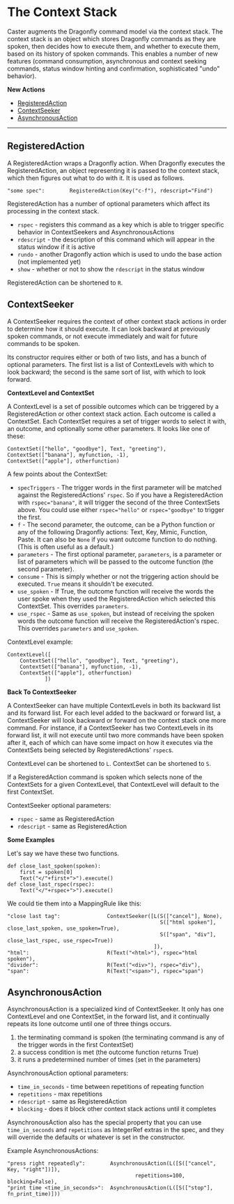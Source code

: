# The Context Stack

Caster augments the Dragonfly command model via the context stack. The context stack is an object which stores Dragonfly commands as they are spoken, then decides how to execute them, and whether to execute them, based on its history of spoken commands. This enables a number of new features (command consumption, asynchronous and context seeking commands, status window hinting and confirmation, sophisticated "undo" behavior).

**New Actions**

- [RegisteredAction](#registeredaction)
- [ContextSeeker](#contextseeker)
- [AsynchronousAction](#asynchronousaction)

---

## RegisteredAction

A RegisteredAction wraps a Dragonfly action. When Dragonfly executes the RegisteredAction, an object representing it is passed to the context stack, which then figures out what to do with it. It is used as follows.

    "some spec":        RegisteredAction(Key("c-f"), rdescript="Find")

RegisteredAction has a number of optional parameters which affect its processing in the context stack.

- `rspec` - registers this command as a key which is able to trigger specific behavior in ContextSeekers and AsynchronousActions
- `rdescript` - the description of this command which will appear in the status window if it is active
- `rundo` - another Dragonfly action which is used to undo the base action (not implemented yet)
- `show` - whether or not to show the `rdescript` in the status window

RegisteredAction can be shortened to `R`.

## ContextSeeker

A ContextSeeker requires the context of other context stack actions in order to determine how it should execute. It can look backward at previously spoken commands, or not execute immediately and wait for future commands to be spoken.

Its constructor requires either or both of two lists, and has a bunch of optional parameters. The first list is a list of ContextLevels with which to look backward; the second is the same sort of list, with which to look forward.

**ContextLevel and ContextSet**

A ContextLevel is a set of possible outcomes which can be triggered by a RegisteredAction or other context stack action. Each outcome is called a ContextSet. Each ContextSet requires a set of trigger words to select it with, an outcome, and optionally some other parameters. It looks like one of these:

    ContextSet(["hello", "goodbye"], Text, "greeting"),
    ContextSet(["banana"], myfunction, -1),
    ContextSet(["apple"], otherfunction)

A few points about the ContextSet:

- `specTriggers` - The trigger words in the first parameter will be matched against the RegisteredActions' `rspec`. So if you have a RegisteredAction with `rspec="banana"`, it will trigger the second of the three ContextSets above. You could use either `rspec="hello"` or `rspec="goodbye"` to trigger the first.
- `f` - The second parameter, the outcome, can be a Python function or any of the following Dragonfly actions: Text, Key, Mimic, Function, Paste. It can also be `None` if you want outcome function to do nothing. (This is often useful as a default.)
- `parameters` - The first optional parameter, `parameters`, is a parameter or list of parameters which will be passed to the outcome function (the second parameter).
- `consume` - This is simply whether or not the triggering action should be executed. `True` means it shouldn't be executed.
- `use_spoken` - If True, the outcome function will receive the words the user spoke when they used the RegisteredAction which selected this ContextSet. This overrides `parameters`.
- `use_rspec` - Same as `use_spoken`, but instead of receiving the spoken words the outcome function will receive the RegisteredAction's rspec. This overrides `parameters` and `use_spoken`.

ContextLevel example:

    ContextLevel([
        ContextSet(["hello", "goodbye"], Text, "greeting"),
        ContextSet(["banana"], myfunction, -1),
        ContextSet(["apple"], otherfunction)
                ])

**Back To ContextSeeker**

A ContextSeeker can have multiple ContextLevels in both its backward list and its forward list. For each level added to the backward or forward list, a ContextSeeker will look backward or forward on the context stack one more command. For instance, if a ContextSeeker has two ContextLevels in its forward list, it will not execute until two more commands have been spoken after it, each of which can have some impact on how it executes via the ContextSets being selected by RegisteredActions' `rspec`s.

ContextLevel can be shortened to `L`. ContextSet can be shortened to `S`.

If a RegisteredAction command is spoken which selects none of the ContextSets for a given ContextLevel, that ContextLevel will default to the first ContextSet.

ContextSeeker optional parameters:

- `rspec` - same as RegisteredAction
- `rdescript` - same as RegisteredAction

**Some Examples**

Let's say we have these two functions.

    def close_last_spoken(spoken):
        first = spoken[0]
        Text("</"+first+">").execute()
    def close_last_rspec(rspec):
        Text("</"+rspec+">").execute()

We could tie them into a MappingRule like this:

    "close last tag":               ContextSeeker([L(S(["cancel"], None),
                                                     S(["html spoken"], close_last_spoken, use_spoken=True),
                                                     S(["span", "div"], close_last_rspec, use_rspec=True))
                                                   ]),
    "html":                         R(Text("<html>"), rspec="html spoken"),
    "divider":                      R(Text("<div>"), rspec="div"),
    "span":                         R(Text("<span>"), rspec="span")

## AsynchronousAction

AsynchronousAction is a specialized kind of ContextSeeker. It only has one ContextLevel and one ContextSet, in the forward list, and it continually repeats its lone outcome until one of three things occurs.

1. the terminating command is spoken (the terminating command is any of the trigger words in the first ContextSet)
2. a success condition is met (the outcome function returns True)
3. it runs a predetermined number of times (set in the parameters)

AsynchronousAction optional parameters:

- `time_in_seconds` - time between repetitions of repeating function
- `repetitions` - max repetitions
- `rdescript` - same as RegisteredAction
- `blocking` - does it block other context stack actions until it completes

AsynchronousAction also has the special property that you can use `time_in_seconds` and `repetitions` as IntegerRef extras in the spec, and they will override the defaults or whatever is set in the constructor.

Example AsynchronousActions:

    "press right repeatedly":        AsynchronousAction(L([S(["cancel", Key, "right"])]),
                                             repetitions=100, blocking=False),
    "print time <time_in_seconds>":  AsynchronousAction(L([S(["stop"], fn_print_time)]))
